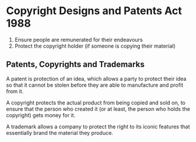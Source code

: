 # Copyright Designs and Patents Act 1988 #

1. Ensure people are remunerated for their endeavours
2. Protect the copyright holder (if someone is copying their material)

## Patents, Copyrights and Trademarks ##

A patent is protection of an idea, which allows a party to protect their idea so that it cannot be stolen before they are able to manufacture and profit from it.

A copyright protects the actual product from being copied and sold on, to ensure that the person who created it (or at least, the person who holds the copyright) gets money for it.

A trademark allows a company to protect the right to its iconic features that essentially brand the material they produce.